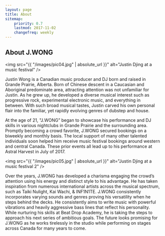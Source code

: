 ```yaml
---
layout: page
title: About
sitemap:
    priority: 0.7
    lastmod: 2017-11-02
    changefreq: weekly
---
```

## About J.WONG

<span class="image left"><img src="{{ "/images/pic04.jpg" | absolute_url }}" alt="Justin Djing at a music festival" /></span>

Justin Wong is a Canadian music producer and DJ born and raised in Grande Prairie, Alberta. Born of Chinese descent in a Caucasian and Aboriginal predominate area, attracting attention was not unfamiliar for Justin. As he grew up, he developed a diverse musical interest such as progressive rock, experimental electronic music, and everything in between. With such broad musical tastes, Justin carved his own personal flair into the familiar, yet rapidly evolving genres of dubstep and house.

At the age of 21, "J.WONG” began to showcase his performance and DJ skills in various nightclubs in Grande Prairie and the surrounding area. Promptly becoming a crowd favorite, J.WONG secured bookings on a biweekly and monthly basis. The local support of many other talented individuals soon helped him receive music festival bookings around western and central Canada. These prior events all lead up to his performance at Astral Harvest in July of 2017.


<span class="image left"><img src="{{ "/images/pic05.jpg" | absolute_url }}" alt="Justin Djing at a music festival 2" /></span>

Over the years, J.WONG has developed a charisma engaging the crowd’s attention using his energy and distinct style to his advantage. He has taken inspiration from numerous international artists across the musical spectrum, such as Taiki Nulight, Kai Wachi, & INF1N1TE. J.WONG consistently incorporates varying sounds and genres proving his versatility when he steps behind the decks. He consistently aims to write music with powerful vibrations and heavily aggressive bass lines that reflect his personality. While nurturing his skills at Beat Drop Academy, he is taking the steps to approach his next series of ambitious goals. The future looks promising for J.WONG as he works tirelessly in the studio while performing on stages across Canada for many years to come.
